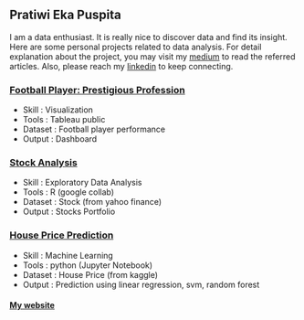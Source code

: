 ## Pratiwi Eka Puspita

I am a data enthusiast. It is really nice to discover data and find its insight. Here are some personal projects related to data analysis. For detail explanation about the project, you may visit my [medium](https://medium.com/@namakutiwik) to read the referred articles. Also, please reach my [linkedin](https://www.linkedin.com/in/pratiwi-eka-puspita/) to keep connecting.

### [Football Player: Prestigious Profession](https://github.com/namakutiwik/Tableau/blob/main/DatVis-Tableau.jpg)

* Skill     : Visualization
* Tools     : Tableau public
* Dataset   : Football player performance
* Output    : Dashboard

### [Stock Analysis](https://github.com/namakutiwik/Stocks-with-R/blob/main/Stocks_in_R.ipynb)

* Skill     : Exploratory Data Analysis
* Tools     : R (google collab)
* Dataset   : Stock (from yahoo finance)
* Output    : Stocks Portfolio

### [House Price Prediction](https://github.com/namakutiwik/house-price-prediction/blob/master/HousePricePrediction3.ipynb)

* Skill     : Machine Learning
* Tools     : python (Jupyter Notebook)
* Dataset   : House Price (from kaggle)
* Output    : Prediction using linear regression, svm, random forest

#### [My website](https://namakutiwik.github.io/Portfolio/)

